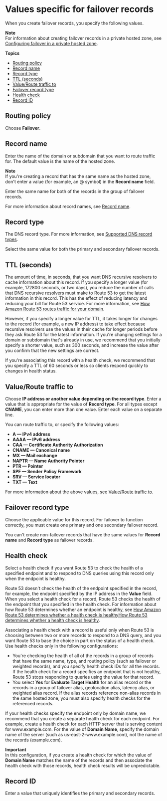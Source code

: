 # Values specific for failover records<a name="resource-record-sets-values-failover"></a>

When you create failover records, you specify the following values\.

**Note**  
For information about creating failover records in a private hosted zone, see [Configuring failover in a private hosted zone](dns-failover-private-hosted-zones.md)\.

**Topics**
+ [Routing policy](#rrsets-values-failover-routing-policy)
+ [Record name](#rrsets-values-failover-name)
+ [Record type](#rrsets-values-failover-type)
+ [TTL \(seconds\)](#rrsets-values-failover-ttl)
+ [Value/Route traffic to](#rrsets-values-failover-value)
+ [Failover record type](#rrsets-values-failover-record-type)
+ [Health check](#rrsets-values-failover-associate-with-health-check)
+ [Record ID](#rrsets-values-failover-set-id)

## Routing policy<a name="rrsets-values-failover-routing-policy"></a>

Choose **Failover**\. 

## Record name<a name="rrsets-values-failover-name"></a>

Enter the name of the domain or subdomain that you want to route traffic for\. The default value is the name of the hosted zone\. 

**Note**  
If you're creating a record that has the same name as the hosted zone, don't enter a value \(for example, an @ symbol\) in the **Record name** field\. 

Enter the same name for both of the records in the group of failover records\. 

For more information about record names, see [Record name](resource-record-sets-values-shared.md#rrsets-values-common-name)\.

## Record type<a name="rrsets-values-failover-type"></a>

The DNS record type\. For more information, see [Supported DNS record types](ResourceRecordTypes.md)\.

Select the same value for both the primary and secondary failover records\.

## TTL \(seconds\)<a name="rrsets-values-failover-ttl"></a>

The amount of time, in seconds, that you want DNS recursive resolvers to cache information about this record\. If you specify a longer value \(for example, 172800 seconds, or two days\), you reduce the number of calls that DNS recursive resolvers must make to Route 53 to get the latest information in this record\. This has the effect of reducing latency and reducing your bill for Route 53 service\. For more information, see [How Amazon Route 53 routes traffic for your domain](welcome-dns-service.md#welcome-dns-service-how-route-53-routes-traffic)\.

However, if you specify a longer value for TTL, it takes longer for changes to the record \(for example, a new IP address\) to take effect because recursive resolvers use the values in their cache for longer periods before they ask Route 53 for the latest information\. If you're changing settings for a domain or subdomain that's already in use, we recommend that you initially specify a shorter value, such as 300 seconds, and increase the value after you confirm that the new settings are correct\.

If you're associating this record with a health check, we recommend that you specify a TTL of 60 seconds or less so clients respond quickly to changes in health status\.

## Value/Route traffic to<a name="rrsets-values-failover-value"></a>

Choose **IP address or another value depending on the record type**\. Enter a value that is appropriate for the value of **Record type**\. For all types except **CNAME**, you can enter more than one value\. Enter each value on a separate line\.

You can route traffic to, or specify the following values:
+ **A — IPv4 address**
+ **AAAA — IPv6 address**
+ **CAA — Certificate Authority Authorization**
+ **CNAME — Canonical name**
+ **MX — Mail exchange**
+ **NAPTR — Name Authority Pointer**
+ **PTR — Pointer**
+ **SPF — Sender Policy Framework**
+ **SRV — Service locator**
+ **TXT — Text**

For more information about the above values, see [Value/Route traffic to](resource-record-sets-values-shared.md#rrsets-values-common-value)\.

## Failover record type<a name="rrsets-values-failover-record-type"></a>

Choose the applicable value for this record\. For failover to function correctly, you must create one primary and one secondary failover record\.

You can't create non\-failover records that have the same values for **Record name** and **Record type** as failover records\.

## Health check<a name="rrsets-values-failover-associate-with-health-check"></a>

Select a health check if you want Route 53 to check the health of a specified endpoint and to respond to DNS queries using this record only when the endpoint is healthy\. 

Route 53 doesn't check the health of the endpoint specified in the record, for example, the endpoint specified by the IP address in the **Value** field\. When you select a health check for a record, Route 53 checks the health of the endpoint that you specified in the health check\. For information about how Route 53 determines whether an endpoint is healthy, see [How Amazon Route 53 determines whether a health check is healthyHow Route 53 determines whether a health check is healthy](dns-failover-determining-health-of-endpoints.md)\.

Associating a health check with a record is useful only when Route 53 is choosing between two or more records to respond to a DNS query, and you want Route 53 to base the choice in part on the status of a health check\. Use health checks only in the following configurations:
+ You're checking the health of all of the records in a group of records that have the same name, type, and routing policy \(such as failover or weighted records\), and you specify health check IDs for all the records\. If the health check for a record specifies an endpoint that is not healthy, Route 53 stops responding to queries using the value for that record\.
+ You select **Yes** for **Evaluate Target Health** for an alias record or the records in a group of failover alias, geolocation alias, latency alias, or weighted alias record\. If the alias records reference non\-alias records in the same hosted zone, you must also specify health checks for the referenced records\. 

If your health checks specify the endpoint only by domain name, we recommend that you create a separate health check for each endpoint\. For example, create a health check for each HTTP server that is serving content for www\.example\.com\. For the value of **Domain Name**, specify the domain name of the server \(such as us\-east\-2\-www\.example\.com\), not the name of the records \(example\.com\)\.

**Important**  
In this configuration, if you create a health check for which the value of **Domain Name** matches the name of the records and then associate the health check with those records, health check results will be unpredictable\.

## Record ID<a name="rrsets-values-failover-set-id"></a>

Enter a value that uniquely identifies the primary and secondary records\. 